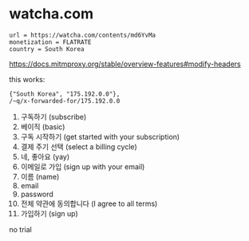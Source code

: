 # watcha.com

~~~
url = https://watcha.com/contents/md6YvMa
monetization = FLATRATE
country = South Korea
~~~

https://docs.mitmproxy.org/stable/overview-features#modify-headers

this works:

~~~
{"South Korea", "175.192.0.0"},
/~q/x-forwarded-for/175.192.0.0
~~~

1. 구독하기 (subscribe)
2. 베이직 (basic)
3. 구독 시작하기 (get started with your subscription)
4. 결제 주기 선택 (select a billing cycle)
5. 네, 좋아요 (yay)
6. 이메일로 가입 (sign up with your email)
7. 이름 (name)
8. email
9. password
10. 전체 약관에 동의합니다 (I agree to all terms)
11. 가입하기 (sign up)

no trial
